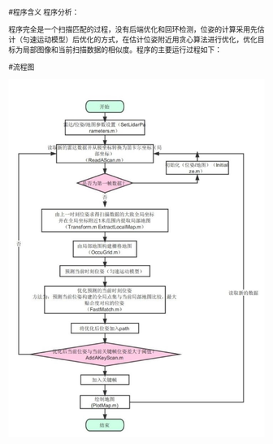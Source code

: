 #程序含义
程序分析：

程序完全是一个扫描匹配的过程，没有后端优化和回环检测，位姿的计算采用先估计（匀速运动模型）后优化的方式，在估计位姿附近用贪心算法进行优化，优化目标为局部图像和当前扫描数据的相似度。程序的主要运行过程如下：

#流程图

![image](https://github.com/HaliBotebie/SlamForDiploma/raw/master/readme_add_pic/1.jpg)
